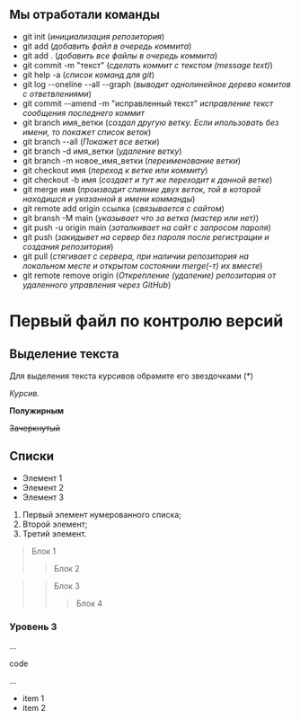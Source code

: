 ## Мы отработали команды

</p>

* git init (*инициализация репозитория*)
* git add (*добавить файл в очередь коммита*)
* git add . (*добавить все файлы в очередь коммита*)
* git commit -m "текст" (*сделать коммит с текстом (message text)*)
* git help -a  (*список команд для git*)
* git log --oneline --all --graph (*выводит однолинейное дерево комитов с ответвлениями*)
* git commit --amend -m "исправленный текст" *исправление текст сообщения последнего коммит*
* git branch имя_ветки (*создал другую ветку. Если ипользовать без имени,  то покажет список веток*)
* git branch --all (*Покажет все ветки*)
* git branch -d имя_ветки (*удаление ветку*)
* git branch -m новое_имя_ветки (*переименование ветки*)
* git checkout имя (*переход к ветке или коммиту*)
* git checkout -b имя (*создает и тут же переходит к данной ветке*)
* git merge имя (*производит слияние двух веток, той в которой находишся и указанной в имени комманды*)
* git remote add origin ссылка (*связывается с сайтом*)
* git bransh -M main (*указывает что за ветка (мастер или нет)*)
* git push -u origin main (*заталкивает на сайт с запросом пароля*)
* git push  (*закидывет на сервер без пароля после регистрации и создания репозитория*)
* git pull (*стягивает с сервера, при наличии репозитория на локальном месте и открытом состоянии merge(-т) их вместе*)
* git remote remove origin (*Открепление (удаление) репозитория от удаленного управления через GitHub*)

# Первый файл по контролю версий


## Выделение текста

Для выделения текста курсивов обрамите его звездочками (*) 

*Курсив.*

**Полужирным**

~~Зачеркнутый~~

## Списки

* Элемент 1
* Элемент 2
* Элемент 3

1. Первый элемент нумерованного списка;
2. Второй элемент;
3. Третий элемент.

> Блок 1 
>> Блок 2

>> Блок 3
>>> Блок 4

### Уровень 3

...

code

...

- item 1
- item 2
